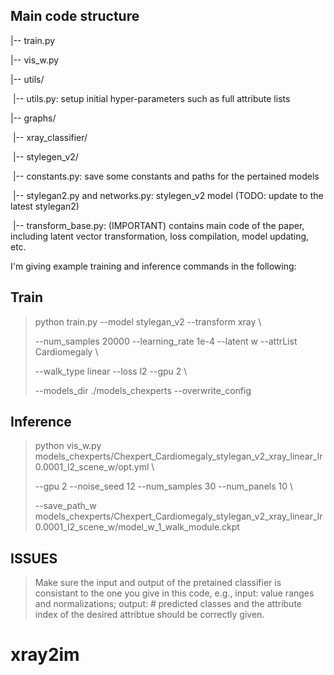 ## Main code structure

|-- train.py

|-- vis_w.py

|-- utils/

​	|-- utils.py: setup initial hyper-parameters such as full attribute lists

|-- graphs/

​		|-- xray_classifier/

​		|-- stylegen_v2/

​				|-- constants.py: save some constants and  paths for the pertained models

​				|-- stylegan2.py and networks.py: stylegen_v2 model (TODO: update to the latest stylegan2)

​				|-- transform_base.py: (IMPORTANT) contains main code of the paper, including latent vector transformation, loss compilation, model updating, etc.

I'm giving example training and inference commands in the following:

## Train

> python train.py --model stylegan_v2 --transform xray \
>
> --num_samples 20000 --learning_rate 1e-4 --latent w --attrList Cardiomegaly \
>
> --walk_type linear --loss l2 --gpu 2  \
>
> --models_dir ./models_chexperts --overwrite_config 

## Inference

> python vis_w.py models_chexperts/Chexpert_Cardiomegaly_stylegan_v2_xray_linear_lr0.0001_l2_scene_w/opt.yml \
>
> --gpu 2 --noise_seed 12 --num_samples 30 --num_panels 10 \
>
> --save_path_w  models_chexperts/Chexpert_Cardiomegaly_stylegan_v2_xray_linear_lr0.0001_l2_scene_w/model_w_1_walk_module.ckpt 

## ISSUES 

> Make sure the input and output of the pretained classifier is consistant to the one you give in this code, e.g., input: value ranges and normalizations; output: # predicted classes and the attribute index of the desired attribtue should be correctly given.

# xray2im
